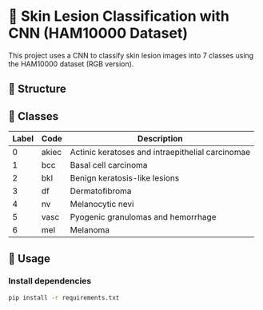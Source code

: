 # 🧠 Skin Lesion Classification with CNN (HAM10000 Dataset)

This project uses a CNN to classify skin lesion images into 7 classes using the HAM10000 dataset (RGB version).

## 📁 Structure


## 🧪 Classes

| Label | Code  | Description                                       |
|-------|-------|---------------------------------------------------|
| 0     | akiec | Actinic keratoses and intraepithelial carcinomae |
| 1     | bcc   | Basal cell carcinoma                              |
| 2     | bkl   | Benign keratosis-like lesions                     |
| 3     | df    | Dermatofibroma                                    |
| 4     | nv    | Melanocytic nevi                                  |
| 5     | vasc  | Pyogenic granulomas and hemorrhage                |
| 6     | mel   | Melanoma                                          |

## 🚀 Usage

### Install dependencies

```bash
pip install -r requirements.txt
